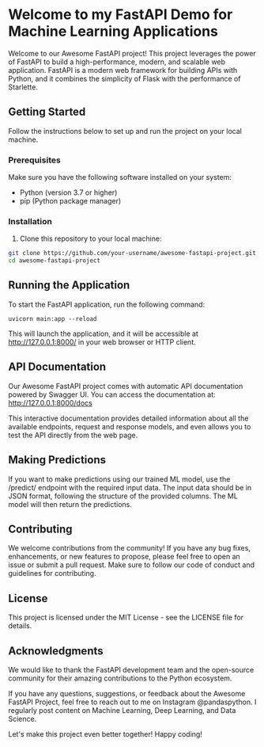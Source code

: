 # Welcome to my FastAPI Demo for Machine Learning Applications

Welcome to our Awesome FastAPI project! This project leverages the power of FastAPI to build a high-performance, modern, and scalable web application. FastAPI is a modern web framework for building APIs with Python, and it combines the simplicity of Flask with the performance of Starlette.

## Getting Started

Follow the instructions below to set up and run the project on your local machine.

### Prerequisites

Make sure you have the following software installed on your system:

- Python (version 3.7 or higher)
- pip (Python package manager)

### Installation

1. Clone this repository to your local machine:

```bash
git clone https://github.com/your-username/awesome-fastapi-project.git
cd awesome-fastapi-project

```


## Running the Application
 To start the FastAPI application, run the following command:
 ``` 
 uvicorn main:app --reload

```

This will launch the application, and it will be accessible at http://127.0.0.1:8000/ in your web browser or HTTP client.

## API Documentation
Our Awesome FastAPI project comes with automatic API documentation powered by Swagger UI. You can access the documentation at: http://127.0.0.1:8000/docs

This interactive documentation provides detailed information about all the available endpoints, request and response models, and even allows you to test the API directly from the web page.

## Making Predictions
If you want to make predictions using our trained ML model, use the /predict/ endpoint with the required input data. The input data should be in JSON format, following the structure of the provided columns. The ML model will then return the predictions.

## Contributing
We welcome contributions from the community! If you have any bug fixes, enhancements, or new features to propose, please feel free to open an issue or submit a pull request. Make sure to follow our code of conduct and guidelines for contributing.

## License
This project is licensed under the MIT License - see the LICENSE file for details.

## Acknowledgments
We would like to thank the FastAPI development team and the open-source community for their amazing contributions to the Python ecosystem.

If you have any questions, suggestions, or feedback about the Awesome FastAPI Project, feel free to reach out to me on Instagram @pandaspython. I regularly post content on Machine Learning, Deep Learning, and Data Science.

Let's make this project even better together! Happy coding!


